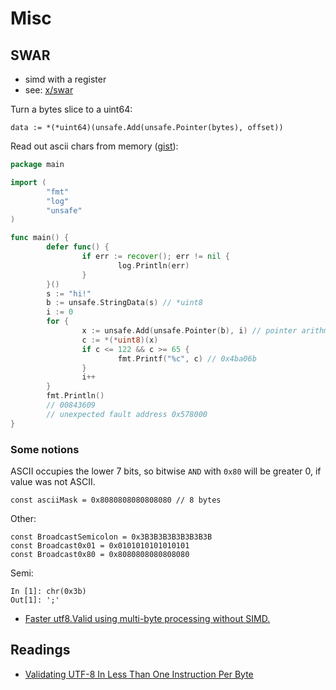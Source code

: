 # Misc

## SWAR

* simd with a register
* see: [x/swar](x/swar)

Turn a bytes slice to a uint64:

```
data := *(*uint64)(unsafe.Add(unsafe.Pointer(bytes), offset))
```

Read out ascii chars from memory ([gist](https://gist.github.com/miku/9e02b083d0dcf45e12fffe8ea3cb9eec)):

```go
package main

import (
        "fmt"
        "log"
        "unsafe"
)

func main() {
        defer func() {
                if err := recover(); err != nil {
                        log.Println(err)
                }
        }()
        s := "hi!"
        b := unsafe.StringData(s) // *uint8
        i := 0
        for {
                x := unsafe.Add(unsafe.Pointer(b), i) // pointer arithmetic
                c := *(*uint8)(x)
                if c <= 122 && c >= 65 {
                        fmt.Printf("%c", c) // 0x4ba06b
                }
                i++
        }
        fmt.Println()
        // 00843609
        // unexpected fault address 0x578000
}
```

### Some notions

ASCII occupies the lower 7 bits, so bitwise `AND` with `0x80` will be greater 0, if value was not ASCII.

```
const asciiMask = 0x8080808080808080 // 8 bytes
```

Other:

```
const BroadcastSemicolon = 0x3B3B3B3B3B3B3B3B
const Broadcast0x01 = 0x0101010101010101
const Broadcast0x80 = 0x8080808080808080
```

Semi:

```
In [1]: chr(0x3b)
Out[1]: ';'
```




* [Faster utf8.Valid using multi-byte processing without SIMD.](https://sugawarayuuta.github.io/charcoal/)

## Readings

* [Validating UTF-8 In Less Than One Instruction Per Byte](https://arxiv.org/pdf/2010.03090)

